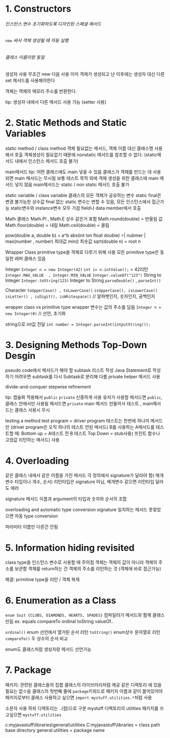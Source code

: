 # 1. Constructors
###### 인스턴스 변수 초기화하도록 디자인된 스페셜 메서드
###### `new` 써서 객체 생성될 때 자동 실행
###### 클래스 이름이랑 동일


생성자 사용
무조건 new 다음 사용
이미 객체가 생성되고 난 이후에는 생성자 대신 다른 set 메서드를 사용해야한다

객체는 객체의 메모리 주소를 반환한다.

tip: 생성자 내에서 다른 메서드 사용 가능 (setter 사용)

# 2.  Static Methods and Static Variables
static method / class method
객체 필요없는 메서드, 객체 이름 대신 클래스명 사용해서 호출
객체생성이 필요없기 때문에 nonstatic 메서드를 참조할 수 없다.
(static메서드 내에서 인스턴스 메서드 호출 불가)


main메서드
tip: 어떤 클래스에도 main 넣을 수 있음
클래스가 객체를 만드는 데 사용되면 main 메서드는 무시됨
보통 테스트 목적 외에 객체 생성을 위한 클래스에 main 메서드 넣지 않음
main메서드는 static / non static 메서드 호출 불가 


static variable / class variable
클래스의 모든 객체가 공유하는 변수
static final은 변경 불가능한 상수값
final 없는 static 변수는 변할 수 있음, 모든 인스턴스에서 접근가능
static변수와 instance변수 모두 가끔 field나 data member에서 호출


Math 클래스
Math.PI , Math.E 상수 같은거 포함
Math.round(double) =  반올림 값
Math.floor(double) = 내림
Math.ceil(double) = 올림

pow(double a, double b) = a^b
abs(int lon float double) =| nubmer |
max(number , number)  최대값
min()  최솟값
sqrt(double n) = root n


Wrapper Class
primitive type을 객체로 다루기 위해 사용
모든 primitive type은 동일한 래퍼 클래스 있음

Integer
`Integer n = new Integer(42)`
`int i= n.intValue();` = 42리턴
`Integer.MAX_VALUE  , Integer.MIN_VALUE`
`Integer.valueOf("123")` String to Integer
`Integer.toString(123)` Integer to String
`parseDouble()` , `parseInt()`

Character
`toUpperCase() , toLowerCase()`
`isUpperCase(), isLowerCase()`
`isLetter() , isDigit(), isWhitespace()` // 알파벳인지, 숫자인지, 공백인지

wrapper class vs primitive type
wrapper 변수는 값의 주소를 담음
`Integer n = new Integer(0)` // 선언, 초기화

string으로 int값 전달
`int number = Integer.parseInt(intputString());`


# 3. Designing Methods Top-Down Desgin

pseudo code에서 메서드가 해야 할 subtask 리스트 작성
Java Statement로 작성하기 어려우면 subtask를 다시 Subtask로 분리해 다룸
private helper 메서드 사용

divide-and-conquer
stepwise refinement


tip: 캡슐화 적용해서 `public` `private` 신중하게 사용
유저가 사용할 메서드면 `public`, 클래스 안에서만 사용될 메서드면 `private`
main 메서드 만들어서 테스트 , main메서드는 클래스 사용시 무시


testing a method
test program = driver program
테스트는 한번에 하나의 메서드만 (driver program은 오직 하나의 테스트 안된 메서드)
B를 사용하는 A메서드를 테스트할 때:
Bottom up = A테스트 전  B 테스트
Top Down = stub사용( 프린트 함수나 고정값 리턴하는 메서드) 사용




# 4. Overloading
같은 클래스 내에서 같은 이름을 가진 메서드 
각 정의에서 signature가 달라야 함( 매개변수 타입이나 개수, 순서) 
리턴타입은 signature 아님, 매개변수 같으면 리턴타입 달라도 에러


signature
메서드 이름과 argument의 타입과 숫자와 순서의 조합


overloading and automatic type conversion
signature 일치하는 메서드 못찾았으면 자동 type conversion 

파라미터 이름만 다른건 안됨

# 5. Information hiding revisited

class type을 인스턴스 변수로 사용할 때 주의점
객체는 객체의 값이 아니라 객체의 주소를 보관함
객체를 return하는 건 객체의 주소를 리턴하는 것 (객체에 바로 접근가능)

해결: primitive type을 리턴 / 객체 복제

# 6. Enumeration as a Class

`enum Suit {CLUBS, DIAMONDS, HEARTS, SPADES}`
컴파일러가 메서드와 함께 클래스 만듬
ex. equals compareTo ordinal toString valueOf..

`ordinal()` enum 선언에서 열거된 순서 리턴
`toString()` enum상수 문자열로 리턴
`compareTo()` 두 상수의 순서 비교

enum도 클래스처럼 생성자랑 메서드 선언가능


# 7. Package

패키지: 
관련된 클래스들의 집합
클래스의 라이브러리처럼 제공
같은 디렉토리 에 있을 필요는 없ㅇ음
클래스의 첫번째 줄에 `package`키워드로 패키지 이름과 같이 붙어있어야
패키지로부터 클래스 사용하고 싶으면 `import mystuff.utilities.*`처럼 사용

소문자 사용
하위 디렉토리는 `.`(점)으로 구분 
mystuff 디렉토리의 utilities 패키지를 쓰고싶으면 `mystuff.utilities`

c:myjavastuff\libraries\general\utilities
C:myjavastuff\libraries = class path base directory
general.utilities = package name